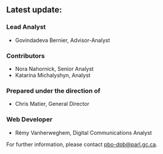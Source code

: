 ## Latest update:

### Lead Analyst
- Govindadeva Bernier, Advisor-Analyst

### Contributors
- Nora Nahornick, Senior Analyst
- Katarina Michalyshyn, Analyst

### Prepared under the direction of
- Chris Matier, General Director

### Web Developer
- Rémy Vanherweghem, Digital Communications Analyst


For further information, please contact [pbo-dpb@parl.gc.ca](mailto:pbo-dpb@parl.gc.ca).
